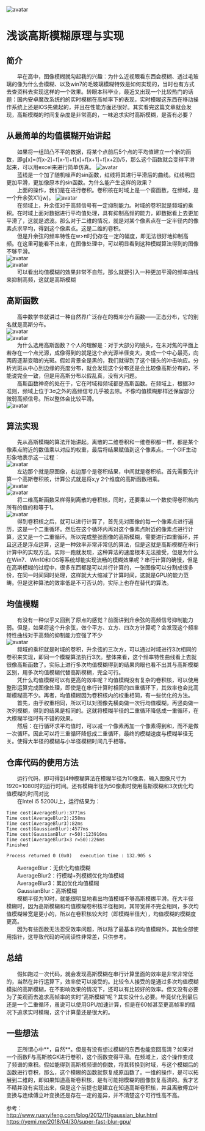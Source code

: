 ![avatar](Imgs/Gaussian.png)  
# 浅谈高斯模糊原理与实现  
## 简介  
&emsp;&emsp;早在高中，图像模糊就勾起我的兴趣：为什么近视眼看东西会模糊、透过毛玻璃的像为什么会模糊、以及win7的毛玻璃模糊特效是如何实现的，当时也有方式去查资料去实现这样的一个效果。转眼本科毕业，最近又出现一个比较热门的话题：国内安卓魔改系统的的实时模糊在高帧率下的表现，实时模糊这东西在移动操作系统上还是IOS先做起的，并且在性能方面还很好。其实看完这篇文章就会发现，高斯模糊的时间复杂度是非常高的，一味追求实时高斯模糊，是否有必要？  

## 从最简单的均值模糊开始讲起
&emsp;&emsp;如果将一组凹凸不平的数据，将某个点前后5个点的平均值建立一个新的函数，即g[x]=(f[x-2]+f[x-1]+f[x]+f[x+1]+f[x+2])/5，那么这个函数就会变得平滑起来，可以用excel来进行简单仿真。
![avatar](Imgs/Average1D.png)  
&emsp;&emsp;蓝线是一个加了随机噪声的sin函数，红线将其进行平滑后的曲线。红线明显更加平滑，更加像原本的sin函数。为什么能产生这样的效果？  
&emsp;&emsp;上面的操作，我们是在进行卷积。卷积核在时域上是一个窗函数，在频域，是一个升余弦X1(jw)。
![avatar](Imgs/SincFunc.png)  
&emsp;&emsp;在频域上，升余弦对于高频信号有一定抑制能力。时域的卷积就是频域的乘积。在时域上面对数据进行平均值处理，具有抑制高频的能力，即数据看上去更加平滑了，这就是滤波。那么对于二维的情况，就是对某个像素点在一定半径内的像素点求平均，得到这个像素点。这是二维的卷积。  
&emsp;&emsp;但是升余弦的频率特性在w>π时仍存在一定的幅度，即无法很好地抑制高频。在这里可能看不出来，在图像处理中，可以明显看到这种模糊算法得到的图像不够平滑。  
![avatar](Imgs/1080P.jpg)  
![avatar](Imgs/1080POutputA.jpg)  
&emsp;&emsp;可以看出均值模糊的效果非常不自然，那么就要引入一种更加平滑的频率曲线来抑制高频，这就是高斯模糊  

## 高斯函数  
&emsp;&emsp;高中数学书就讲过一种自然界广泛存在的概率分布函数——正态分布，它的别名就是高斯分布。  
![avatar](Imgs/Gaussian1D.png)  
![avatar](Imgs/Gaussian1D1.png)  
&emsp;&emsp;为什么选用高斯函数？个人的理解是：对于大部分的镜头，在未对焦的平面上若存在一个点光源，成像得到的就是这个点光源半径变大，变成一个中心最亮，向两周逐渐变暗的光斑。假如背景全是黑的，我们就得到了这个镜头的冲击响应。分析光斑从中心到边缘的亮度分布，就会发现这个分布还是会比较像高斯分布的，不能说完全一致，但是用高斯分布以假乱真，没有大问题。  
&emsp;&emsp;高斯函数神奇的处在于，它在时域和频域都是高斯函数。在频域上，根据3σ准则，频域上位于3σ之外的高频信号几乎被去除。不像均值模糊那样还保留部分微弱高频信号。所以整体会比较平滑。  
![avatar](Imgs/1080POutputG.jpg)  

## 算法实现  
&emsp;&emsp;先从高斯模糊的算法开始讲起。离散的二维卷积和一维卷积都一样，都是某个像素点附近的数值乘以对应的权重，最后将结果赋值到这个像素点。一个GIF生动形象地表示这一过程：  
![avatar](Imgs/Conv.gif)  
&emsp;&emsp;左边那个就是原图像，右边那个是卷积结果，中间就是卷积核。首先需要先计算一个高斯卷积核，计算公式就是将x,y 2个维度的高斯函数相乘。  
![avatar](Imgs/Gaussian2D.png)  
![avatar](Imgs/Gaussian2D2.png)  
&emsp;&emsp;将二维高斯函数采样得到离散的卷积核，同时，还要乘以一个数使得卷积核内所有的值的和等于1。  
![avatar](Imgs/GaussianWeights.png)  
&emsp;&emsp;得到卷积核之后，就可以进行计算了，首先先对图像的每一个像素点进行遍历，这是一个二重循环。然后在这个循环内再对这个像素点附近的像素点进行计算，这又是一个二重循环。所以完成整张图像的高斯模糊，需要进行四重循环，并且这还是浮点运算，这是一种效率非常非常低的算法，但是这就是高斯模糊在串行计算中的实现方法。实际一跑就发现，这种算法的速度根本无法接受，但是为什么在Win7、Win10和IOS等系统却能实现流畅的模糊效果呢？串行计算的确慢，但是在高斯模糊的过程中，很多东西都是可以并行计算的，一张图像可以分割成很多份，在同一时间同时处理，这样就大大缩减了计算时间，这就是GPU的能力范畴。但是这种算法的效率低是不可否认的，实际上也存在替代的算法。  
## 均值模糊  
&emsp;&emsp;有没有一种似乎又回到了原点的感觉？前面讲到升余弦的高频信号抑制能力弱。但是，如果将这个升余弦，做个平方、立方、四次方计算呢？会发现这个频率特性曲线对于高频的抑制能力变强了不少    
![avatar](Imgs/SincFunc3.png)  
&emsp;&emsp;频域的乘积就是时域的卷积，升余弦的三次方，可以通过时域进行3次相同的卷积来实现，即同一个模糊算法执行3次。整体来看，这个频率特性曲线看上去就很像高斯函数了。实际上进行多次均值模糊得到的结果肉眼也看不出其与高斯模糊区别，用多次均值模糊代替高斯模糊，完全可行。  
&emsp;&emsp;凭什么均值模糊可以有更高的效率呢？均值模糊没有复杂的卷积核，可以使用整形运算完成图像处理，即使是在串行计算时相同的四重循环下，其效率也会比高斯模糊高不少。再者，均值模糊因为卷积核内的权重相同，有一些优化的方法。  
&emsp;&emsp;首先，由于权重相同，所以可以对图像先横向做一次行均值模糊，再竖向做一次列模糊，得到的结果是相同的。这就将模糊半径的二重循环降低成一重循环，在大模糊半径时有不错的效果。  
&emsp;&emsp;然后：在行循环求平均值时，可以减一个像素再加一个像素得到和，而不是做一次循环。因此可以将三重循环降低成二重循环，最终的模糊速度与模糊半径无关。使得大半径的模糊与小半径模糊时间几乎相等。  
## 仓库代码的使用方法  
&emsp;&emsp;运行代码，即可得到4种模糊算法在模糊半径为10像素，输入图像尺寸为1920×1080时的运行时间。还有模糊半径为50像素时使用高斯模糊和3次优化均值模糊的时间对比  
&emsp;&emsp;在Intel i5 5200U上，运行结果为：  
```
Time cost(AverageBlur):3771ms
Time cost(AverageBlur2):258ms
Time cost(AverageBlur3):82ms
Time cost(GaussianBlur):4577ms
Time cost(GaussianBlur r=50):123916ms
Time cost(AverageBlur3×3 r=50):226ms
Finished

Process returned 0 (0x0)   execution time : 132.905 s
```  
&emsp;&emsp;AverageBlur：无优化均值模糊  
&emsp;&emsp;AverageBlur2：行模糊+列模糊优化均值模糊  
&emsp;&emsp;AverageBlur3：累加优化均值模糊  
&emsp;&emsp;GaussianBlur：高斯模糊  
&emsp;&emsp;模糊半径为10时，就能很明显地看出均值模糊不够高斯模糊平滑。在大半径模糊时，因为高斯模糊和均值模糊卷积核半径相同，其带宽并不完全相同，多次均值模糊带宽是更小的，所以在卷积核较大时（即模糊半径大），均值模糊的模糊度更高。  
&emsp;&emsp;因为有些函数无法忍受效率问题，所以除了最基本的均值模糊外，其他全部使用指针，这导致代码的可阅读性非常差，只供参考。  
## 总结
&emsp;&emsp;假如跑过一次代码，就会发现高斯模糊在串行计算里面的效率是非常非常低的，当然在并行运算下，效率使可以接受的。比较令人接受的是通过多次均值模糊模拟的高斯模糊，在不影响效果的情况下，还可以有比较好的效率。但又没有必要为了美观而去追求高帧率的实时“高斯模糊”呢？其实没什么必要。毕竟优化到最后还是一个二重循环，虽说可以使用GPU加速计算，但是在60帧甚至更高帧率的情况下追求实时模糊，这个计算量还是很大的。  
## 一些想法  
&emsp;&emsp;正所谓心中**，自然**。但是有没有想过模糊的东西也能变回高清？如果对一个函数F与高斯核GK进行卷积，这个函数变得平滑。在频域上，这个操作变成了频谱的乘积。假如能得到高斯核频谱的倒数，将其转换到时域，与这个模糊后的函数进行卷积，那么，这个模糊的函数就恢复成原函数了。一维的操作，是可以拓展到二维的，即如果知道高斯卷积核，是有可能把模糊的图像恢复高清的。我才艺不精并没有实现出来，但是这个前提也是建立在知道高斯卷积核，并且离散傅立叶变换与连续傅立叶变换还是存在一定的差异，并不清楚这个可行性高不高。  
  
参考：  
http://www.ruanyifeng.com/blog/2012/11/gaussian_blur.html  
https://yemi.me/2018/04/30/super-fast-blur-gpu/